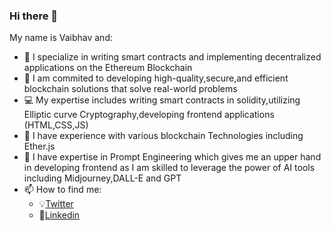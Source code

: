 ### Hi there 👋


<!--**VaibhavAher219/VaibhavAher219** is a ✨ _special_ ✨ repository because its `README.md` (this file) appears on your GitHub profile.-->

My name is Vaibhav and:

- 💼 I specialize in writing smart contracts and implementing decentralized applications on the Ethereum Blockchain
- 🌱 I am commited to developing high-quality,secure,and efficient blockchain solutions that solve real-world problems
- 💻 My expertise includes writing smart contracts in solidity,utilizing Elliptic curve Cryptography,developing frontend applications (HTML,CSS,JS)
- 🔩 I have experience with various blockchain Technologies including Ether.js
- 💬 I have expertise in Prompt Engineering which gives me an upper hand in developing frontend as I am skilled to leverage the power of AI tools including    Midjourney,DALL-E and GPT
- 📫 How to find me:
     - 💡[Twitter](https://twitter.com/vaibhavva219)
     - 📝[Linkedin](https://www.linkedin.com/in/vaibhav-aher-29640814b)

<!-- [![Vaibhav's github stats](https://github-readme-stats.vercel.app/api?username=VaibhavAher219&count_private=true&show_icons=true&theme=radical&hide_rank=false)](https://github.com/VaibhavAher219/github-readme-stats) -->

